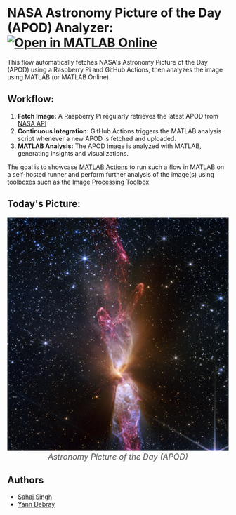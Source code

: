 # NASA Astronomy Picture of the Day (APOD) Analyzer: [![Open in MATLAB Online](https://www.mathworks.com/images/responsive/global/open-in-matlab-online.svg)](https://matlab.mathworks.com/open/github/v1?repo=SatireSage/apod-analyzer&file=colour_palette.m)

This flow automatically fetches NASA's Astronomy Picture of the Day (APOD) using a Raspberry Pi and GitHub Actions, then analyzes the image using MATLAB (or MATLAB Online).

## Workflow:

1. **Fetch Image:** A Raspberry Pi regularly retrieves the latest APOD from [NASA API](https://api.nasa.gov/)
2. **Continuous Integration:** GitHub Actions triggers the MATLAB analysis script whenever a new APOD is fetched and uploaded.
3. **MATLAB Analysis:** The APOD image is analyzed with MATLAB, generating insights and visualizations.

The goal is to showcase [MATLAB Actions](https://github.com/matlab-actions) to run such a flow in MATLAB on a self-hosted runner and perform further analysis of the image(s)
using toolboxes such as the [Image Processing Toolbox](https://www.mathworks.com/products/image-processing.html)

## Today's Picture:
<div align="center">
  <a href="https://apod.nasa.gov/apod/" target="_blank">
    <img src="./apod/apod.jpg" alt="Astronomy Picture of the Day" width="600" />
  </a>
  <br>
  <em style="font-size: 18px; color: #555;">Astronomy Picture of the Day (APOD)</em>
</div>

## Authors

- [Sahaj Singh](https://www.github.com/satiresage)
- [Yann Debray](https://www.github.com/yanndebray)
